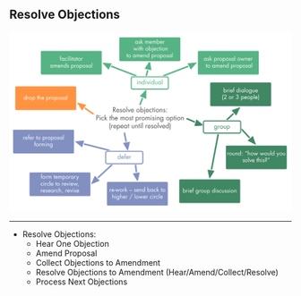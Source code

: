 ## Resolve Objections

![inline,fit](img/agreements/resolve-objections.png)

---

* Resolve Objections:
    * Hear One Objection
    * Amend Proposal 
    * Collect Objections to Amendment
    * Resolve Objections to Amendment (Hear/Amend/Collect/Resolve)
    * Process Next Objections 
